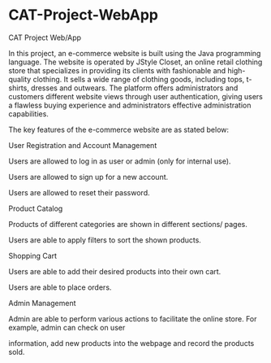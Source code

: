# CAT-Project-WebApp
CAT Project Web/App 

In this project, an e-commerce website is built using the Java programming language. The website is operated by JStyle Closet, an online retail clothing store that specializes in providing its clients with fashionable and high-quality clothing. It sells a wide range of clothing goods, including tops, t-shirts, dresses and outwears. The platform offers administrators and customers different website views through user authentication, giving users a flawless buying experience and administrators effective administration capabilities.


The key features of the e-commerce website are as stated below:


User Registration and Account Management

Users are allowed to log in as user or admin (only for internal use).

Users are allowed to sign up for a new account.

Users are allowed to reset their password.


Product Catalog

Products of different categories are shown in different sections/ pages.

Users are able to apply filters to sort the shown products.


Shopping Cart

Users are able to add their desired products into their own cart.

Users are able to place orders.

Admin Management

Admin are able to perform various actions to facilitate the online store. For example, admin can check on user 

information, add new products into the webpage and record the products sold.
